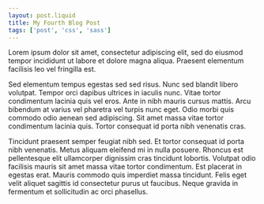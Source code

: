 ```yaml
---
layout: post.liquid
title: My Fourth Blog Post
tags: ['post', 'css', 'sass']
---
```


Lorem ipsum dolor sit amet, consectetur adipiscing elit, sed do eiusmod tempor incididunt ut labore et dolore magna aliqua. Praesent elementum facilisis leo vel fringilla est.

<!--excerpt-->

Sed elementum tempus egestas sed sed risus. Nunc sed blandit libero volutpat. Tempor orci dapibus ultrices in iaculis nunc. Vitae tortor condimentum lacinia quis vel eros. Ante in nibh mauris cursus mattis. Arcu bibendum at varius vel pharetra vel turpis nunc eget. Odio morbi quis commodo odio aenean sed adipiscing. Sit amet massa vitae tortor condimentum lacinia quis. Tortor consequat id porta nibh venenatis cras.

Tincidunt praesent semper feugiat nibh sed. Et tortor consequat id porta nibh venenatis. Metus aliquam eleifend mi in nulla posuere. Rhoncus est pellentesque elit ullamcorper dignissim cras tincidunt lobortis. Volutpat odio facilisis mauris sit amet massa vitae tortor condimentum. Est placerat in egestas erat. Mauris commodo quis imperdiet massa tincidunt. Felis eget velit aliquet sagittis id consectetur purus ut faucibus. Neque gravida in fermentum et sollicitudin ac orci phasellus.
